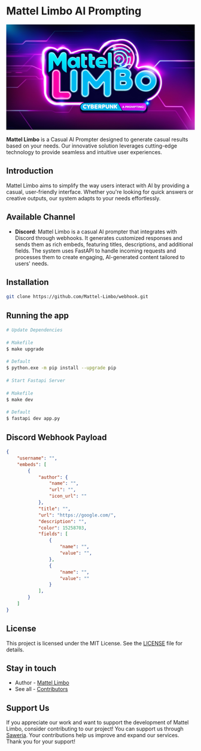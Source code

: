# Mattel Limbo AI Prompting
<p align="center">
  <a href="https://fastapi.tiangolo.com/" target="blank"><img src="https://github.com/ferdinalaxewall/mattel-limbo-bot/blob/master/img/banner2-matel-limbo.jpg" alt="Mattel Limbo Logo" /></a>
</p>

**Mattel Limbo** is a Casual AI Prompter designed to generate casual results based on your needs. Our innovative solution leverages cutting-edge technology to provide seamless and intuitive user experiences.

## Introduction

Mattel Limbo aims to simplify the way users interact with AI by providing a casual, user-friendly interface. Whether you're looking for quick answers or creative outputs, our system adapts to your needs effortlessly.

## Available Channel

- **Discord**: Mattel Limbo is a casual AI prompter that integrates with Discord through webhooks. It generates customized responses and sends them as rich embeds, featuring titles, descriptions, and additional fields. The system uses FastAPI to handle incoming requests and processes them to create engaging, AI-generated content tailored to users' needs.

## Installation

```bash
git clone https://github.com/Mattel-Limbo/webhook.git
```

## Running the app
```bash
# Update Dependencies

# Makefile
$ make upgrade

# Default
$ python.exe -m pip install --upgrade pip

# Start Fastapi Server

# Makefile
$ make dev

# Default
$ fastapi dev app.py
```

## Discord Webhook Payload
```json
{
    "username": "",
    "embeds": [
        {
            "author": {
                "name": "",
                "url": "",
                "icon_url": ""
            },
            "title": "",
            "url": "https://google.com/",
            "description": "",
            "color": 15258703,
            "fields": [
                {
                    "name": "",
                    "value": "",
                },
                {
                    "name": "",
                    "value": ""
                }
            ],
        }
    ]
}
```

## License

This project is licensed under the MIT License. See the [LICENSE](LICENSE) file for details.

## Stay in touch

- Author - [Mattel Limbo](https://github.com/mattel-limbo)
- See all - [Contributors](https://github.com/mattel-limbo/contributors)

## Support Us

If you appreciate our work and want to support the development of Mattel Limbo, consider contributing to our project! You can support us through [Saweria](https://saweria.co/yourlink). Your contributions help us improve and expand our services. Thank you for your support!

